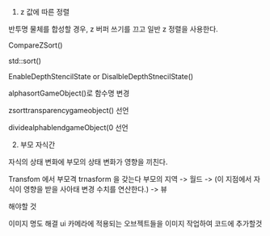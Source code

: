 1. z 값에 따른 정렬

반투명 물체를 합성할 경우, z 버퍼 쓰기를  끄고 일반 z 정렬을 사용한다.

CompareZSort()

std::sort()

EnableDepthStencilState or DisalbleDepthStnecilState()

alphasortGameObject()로 함수명 변경

zsorttransparencygameobject() 선언

dividealphablendgameObject(0 선언

2. 부모 자식간

자식의 상태 변화에 부모의 상태 변화가 영향을 끼친다.

Transfom 에서 부모격 trnasform 을 갖는다
부모의 지역 -> 월드 -> (이 지점에서 자식이 영향을 받을 사아태 변경 수치를 연산한다.) -> 뷰



해야할 것

이미지 명도 해결
ui 카메라에 적용되는 오브젝트들을 이미지  작업하여 코드에 추가할것


